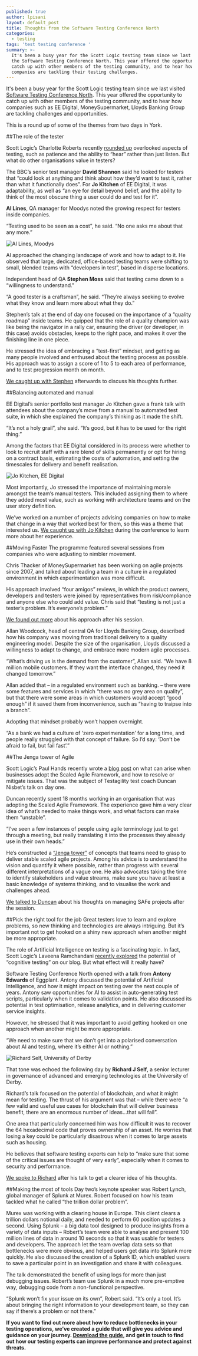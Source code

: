 ```yaml
---
published: true
author: lpisani
layout: default_post
title: Thoughts from the Software Testing Conference North
categories:
  - testing
tags: 'test testing conference '
summary: >-
  It's been a busy year for the Scott Logic testing team since we last visited
  the Software Testing Conference North. This year offered the opportunity to
  catch up with other members of the testing community, and to hear how
  companies are tackling their testing challenges.
---
```

It's been a busy year for the Scott Logic testing team since we last visited [Software Testing Conference North](http://north.softwaretestingconference.com/). This year offered the opportunity to catch up with other members of the testing community, and to hear how companies such as EE Digital, MoneySupermarket, Lloyds Banking Group are tackling challenges and opportunities.
 
This is a round up of some of the themes from two days in York.
 
##The role of the tester
 
Scott Logic’s Charlotte Roberts recently [rounded up](https://blog.scottlogic.com/2018/04/20/overlooked-aspects-of-being-a-tester.html) overlooked aspects of testing, such as patience and the ability to “hear” rather than just listen. But what do other organisations value in testers?
 
The BBC’s senior test manager **David Shannon** said he looked for testers that “could look at anything and think about how they’d want to test it, rather than what it functionally does”. For **Jo Kitchen** of EE Digital, it was adaptability, as well as “an eye for detail beyond belief, and the ability to think of the most obscure thing a user could do and test for it”.
 
**Al Lines**, QA manager for Moodys noted the growing respect for testers inside companies.
 
 “Testing used to be seen as a cost”, he said. “No one asks me about that any more.”
 
 ![Al Lines, Moodys]({{site.baseurl}}/lpisani/assets/al_lines_quote.png)

Al approached the changing landscape of work and how to adapt to it. He observed that large, dedicated, office-based testing teams were shifting to small, blended teams with “developers in test”, based in disperse locations.
 
Independent head of QA **Stephen Moss** said that testing came down to a “willingness to understand."
 
“A good tester is a craftsman”, he said. “They’re always seeking to evolve what they know and learn more about what they do.”
 
Stephen’s talk at the end of day one focused on the importance of a “quality roadmap” inside teams. He quipped that the role of a quality champion was like being the navigator in a rally car, ensuring the driver (or developer, in this case) avoids obstacles, keeps to the right pace, and makes it over the finishing line in one piece.
 
He stressed the idea of embracing a “test-first” mindset, and getting as many people involved and enthused about the testing process as possible. His approach was to assign a score of 1 to 5 to each area of performance, and to test progression month on month.
 
[We caught up with Stephen](https://youtu.be/TuwPDcVacWE) afterwards to discuss his thoughts further.

##Balancing automated and manual
 
EE Digital’s senior portfolio test manager Jo Kitchen gave a frank talk with attendees about the company’s move from a manual to automated test suite, in which she explained the company’s thinking as it made the shift.
 
“It’s not a holy grail”, she said. “It’s good, but it has to be used for the right thing.”
 
Among the factors that EE Digital considered in its process were whether to look to recruit staff with a rare blend of skills permanently or opt for hiring on a contract basis, estimating the costs of automation, and setting the timescales for delivery and benefit realisation.

![Jo Kitchen, EE Digital]({{site.baseurl}}/lpisani/assets/jo_kitchen_quote.png)

Most importantly, Jo stressed the importance of maintaining morale amongst the team’s manual testers. This included assigning them to where they added most value, such as working with architecture teams and on the user story definition.
 
We’ve worked on a number of projects advising companies on how to make that change in a way that worked best for them, so this was a theme that interested us. [We caught up with Jo Kitchen](https://youtu.be/p2InZkWy1hg) during the conference to learn more about her experience.

##Moving Faster
The programme featured several sessions from companies who were adjusting to nimbler movement.

Chris Thacker of MoneySupermarket has been working on agile projects since 2007, and talked about leading a team in a culture in a regulated environment in which experimentation was more difficult.

His approach involved “four amigos” reviews, in which the product owners, developers and testers were joined by representatives from risk/compliance and anyone else who could add value. Chris said that “testing is not just a tester’s problem. It’s everyone’s problem.”

[We found out more](https://youtu.be/y9Q1oOdP2Qc) about his approach after his session.

Allan Woodcock, head of central QA for Lloyds Banking Group, described how his company was moving from traditional delivery to a quality engineering model. Despite the size of the organisation, Lloyds discussed a willingness to adapt to change, and embrace more modern agile processes.
 
“What’s driving us is the demand from the customer”, Allan said. “We have 8 million mobile customers. If they want the interface changed, they need it changed tomorrow.”
 
Allan added that – in a regulated environment such as banking. – there were some features and services in which “there was no grey area on quality”, but that there were some areas in which customers would accept “good enough” if it saved them from inconvenience, such as “having to traipse into a branch”.
 
Adopting that mindset probably won’t happen overnight.
 
“As a bank we had a culture of ‘zero experimentation’ for a long time, and people really struggled with that concept of failure. So I’d say: ‘Don’t be afraid to fail, but fail fast’.”

##The Jenga tower of Agile

Scott Logic’s Paul Hands recently wrote a [blog post](https://blog.scottlogic.com/2018/05/14/the-scaled-agile-framework.html) on what can arise when businesses adopt the Scaled Agile Framework, and how to resolve or mitigate issues. That was the subject of Testagility test coach Duncan Nisbet’s talk on day one.
 
Duncan recently spent 18 months working in an organisation that was adopting the Scaled Agile Framework. The experience gave him a very clear idea of what’s needed to make things work, and what factors can make them “unstable”.
 
“I’ve seen a few instances of people using agile terminology just to get through a meeting, but really translating it into the processes they already use in their own heads.”
 
He’s constructed a [“Jenga tower”](http://duncannisbet.co.uk/surviving-scaled-agile#more-3762) of concepts that teams need to grasp to deliver stable scaled agile projects. Among his advice is to understand the vision and quantify it where possible, rather than progress with several different interpretations of a vague one. He also advocates taking the time to identify stakeholders and value streams, make sure you have at least a basic knowledge of systems thinking, and to visualise the work and challenges ahead.
 
[We talked to Duncan](https://youtu.be/3J1q93RLGG8) about his thoughts on managing SAFe projects after the session.

##Pick the right tool for the job
Great testers love to learn and explore problems, so new thinking and technologies are always intriguing.  But it’s important not to get hooked on a shiny new approach when another might be more appropriate.
 
The role of Artificial Intelligence on testing is a fascinating topic. In fact, Scott Logic’s Laveena Ramchandani [recently explored](https://blog.scottlogic.com/2018/02/19/testing-with-cognitive-intelligence.html) the potential of “cognitive testing” on our blog. But what effect will it really have?
 
Software Testing Conference North opened with a talk from **Antony Edwards** of Eggplant. Antony discussed the potential of Artificial Intelligence, and how it might impact on testing over the next couple of years. Antony saw opportunities for AI to assist in auto-generating test scripts, particularly when it comes to validation points. He also discussed its potential in test optimisation, release analytics, and in delivering customer service insights.
 
However, he stressed that it was important to avoid getting hooked on one approach when another might be more appropriate.
 
“We need to make sure that we don’t get into a polarised conversation about AI and testing, where it’s either AI or nothing.”

![Richard Self, University of Derby]({{site.baseurl}}/lpisani/assets/richard_self_quote.png)

That tone was echoed the following day by **Richard J Self**, a senior lecturer in governance of advanced and emerging technologies at the University of Derby.
 
Richard’s talk focused on the potential of blockchain, and what it might mean for testing. The thrust of his argument was that – while there were “a few valid and useful use cases for blockchain that will deliver business benefit, there are an enormous number of ideas…that will fail”.
 
One area that particularly concerned him was how difficult it was to recover the 64 hexadecimal code that proves ownership of an asset. He worries that losing a key could be particularly disastrous when it comes to large assets such as housing.
 
He believes that software testing experts can help to “make sure that some of the critical issues are thought of very early”, especially when it comes to security and performance.
 
[We spoke to Richard](https://youtu.be/tE4Rpupo-OQ) after his talk to get a clearer idea of his thoughts.

##Making the most of tools
Day two’s keynote speaker was Robert Lynch, global manager of Splunk at Murex. Robert focused on how his team tackled what he called “the trillion dollar problem”.
 
Murex was working with a clearing house in Europe. This client clears a trillion dollars notional daily, and needed to perform 60 position updates a second. Using Splunk – a big data tool designed to produce insights from a variety of data inputs – Robert’s team were able to analyse and present 100 million lines of data in around 10 seconds so that it was usable for testers and developers. The approach let the team overlap data sets so that bottlenecks were more obvious, and helped users get data into Splunk more quickly. He also discussed the creation of a Splunk ID, which enabled users to save a particular point in an investigation and share it with colleagues.
 
The talk demonstrated the benefit of using logs for more than just debugging issues. Robert’s team use Splunk in a much more pre-emptive way, debugging code from a non-functional perspective.
 
“Splunk won’t fix your issue on its own”, Robert said. “It’s only a tool. It’s about bringing the right information to your development team, so they can say if there’s a problem or not there.”

**If you want to find out more about how to reduce bottlenecks in your testing operations, we’ve created a guide that will give you advice and guidance on your journey. [Download the guide](https://blog.scottlogic.com/2018/03/05/guide-don-t-let-testing-be-a-bottleneck.html), and get in touch to find out how our testing experts can improve performance and protect against threats.**
